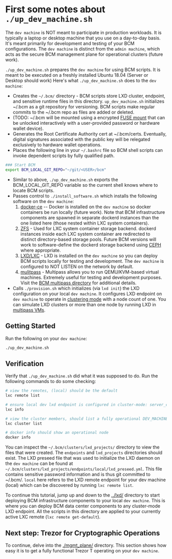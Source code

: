 
# First some notes about `./up_dev_machine.sh`

The `dev machine` is NOT meant to participate in production workloads. It is typically a laptop or desktop machine that you use on a day-to-day basis. It's meant primarily for development and testing of your BCM configurations. The `dev machine` is distinct from the `admin machine`, which acts as the secure BCM management plane for operational clusters (future work).

`./up_dev_machine.sh` prepares the `dev machine` for using BCM scripts. It is meant to be executed on a freshly installed Ubuntu 18.04 (Server or Desktop should work) Here's what `./up_dev_machine.sh` does to the `dev machine`:

* Creates the `~/.bcm/` directory - BCM scripts store LXD cluster, endpoint, and sensitive runtime files in this directory. `up_dev_machine.sh` initializes ~/.bcm as a git repository for versioning. BCM scripts make regular commits to the ~/.bcm repo as files are added or deleted.
* (TODO:  ~/.bcm will be mounted using a encrypted [FUSE mount](https://github.com/netheril96/securefs) that can be unlocked interactively with a user-provided password or hardware wallet device).
* Generates the Root Certificate Authority cert at ~/.bcm/certs. Eventually, digital signatures associated with the public key will be relegated exclusively to hardware wallet operations.
* Places the following line in your `~/.bashrc` file so BCM shell scripts can invoke dependent scripts by fully qualified path.

```bash
### Start BCM
export BCM_LOCAL_GIT_REPO="~/git/<USER>/bcm"
```
* Similar to above, `./up_dev_machine.sh` exports the BCM_LOCAL_GIT_REPO variable so the current shell knows where to locate BCM scripts.
* Passes control to `./install_software.sh` which installs the following software on the `dev machine`:
  1. [docker-ce](https://docs.docker.com/install/linux/docker-ce/ubuntu/) -- Docker is installed on the `dev machine` so docker containers be run locally (future work). Note that BCM infrastructure components are spawned in separate dockerd instances than the one listed here (those nested within LXC system containers).
  2. [ZFS](https://en.wikipedia.org/wiki/ZFS) - Used for LXC system container storage backend. dockerd instances inside each LXC system container are redirected to distinct directory-based storage pools. Future BCM versions will work to software-define the dockerd storage backend using [CEPH](https://en.wikipedia.org/wiki/Ceph_(software)) where appropriate.
  3. [LXD/LXC](https://linuxcontainers.org/lxd/introduction/) - LXD is installed on the `dev machine` so you can deploy BCM scripts locally for testing and development. The `dev machine` is configured to NOT LISTEN on the network by default.
  4. [mulitpass](https://github.com/CanonicalLtd/multipass) - Multipass allows you to run QEMU/KVM-based virtual machines. Extremely useful for testing and development purposes. Visit the [BCM multipass directory](../multipass/) for additional details.
* Calls `./provision.sh` which initializes (via `lxd init`) the LXD configuration on your local `dev machine`. It configures LXD endpoint on `dev machine` to operate in [clustering mode](https://lxd.readthedocs.io/en/latest/clustering/) with a node count of one. You can simulate LXD clusters or more than one node by running LXD in [multipass VMs](../multipass/).


## Getting Started

Run the following on your `dev machine`:

```bash
./up_dev_machine.sh
```

## Verification

Verify that `./up_dev_machine.sh` did what it was supposed to do. Run the following commands to do some checking:

```bash
# view the remotes, (local) should be the default
lxc remote list

# ensure local dev lxd endpoint is configured in cluster-mode: server_clustered SHOULD be 'true'
lxc info

# view the cluster members, should list a fully operational DEV_MACHINE listening at https://127.0.0.1:8443
lxc cluster list

# docker info should show an operational node
docker info
```

You can inspect the `~/.bcm/clusters/lxd_projects/` directory to view the files that were created. The `endpoints` and `lxd_projects` directories should exist. The LXD preseed file that was used to initialize the LXD daemon on the `dev machine` can be found at `~/.bcm/clusters/lxd_projects/endpoints/local/lxd_preseed.yml`. This file contains sensitive password information and is thus git committed to ~/.bcm/.  `local` here refers to the LXD remote endpoint for your dev machine (local) which can be discovered by running `lxc remote list`.

To continue this tutorial, jump up and down to the [../lxd/](../lxd/) directory to start deploying BCM infrastructure components to your local `dev machine`. This is where you can deploy BCM data center components to any cluster-mode LXD endpoint. All the scripts in this directory are applied to your currently active LXC remote (`lxc remote get-default`).

## Next step: Trezor for Cryptographic Operations

To continue, delve into the [./mgmt_plane/](./mgmt_plane/) directory. This section shows how easy it is to get a fully functional Trezor T operating on your `dev machine`.